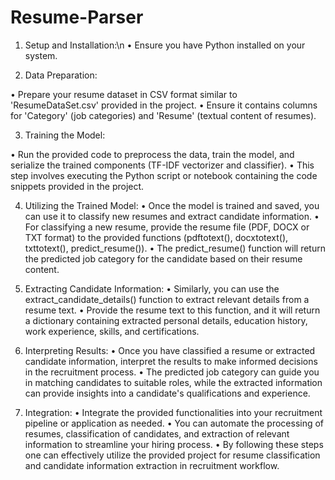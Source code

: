 # Resume-Parser

1. Setup and Installation:\n
• Ensure you have Python installed on your system.

2. Data Preparation:

• Prepare your resume dataset in CSV format similar to 'ResumeDataSet.csv' provided in the project.
• Ensure it contains columns for 'Category' (job categories) and 'Resume' (textual content of resumes).

3. Training the Model:

• Run the provided code to preprocess the data, train the model, and serialize the trained components (TF-IDF vectorizer and classifier).
• This step involves executing the Python script or notebook containing the code snippets provided in the project.

4. Utilizing the Trained Model:
• Once the model is trained and saved, you can use it to classify new resumes and extract candidate information.
• For classifying a new resume, provide the resume file (PDF, DOCX or TXT format) to the provided functions (pdftotext(), docxtotext(), txttotext(), predict_resume()).
• The predict_resume() function will return the predicted job category for the candidate based on their resume content.

5. Extracting Candidate Information:
• Similarly, you can use the extract_candidate_details() function to extract relevant details from a resume text.
• Provide the resume text to this function, and it will return a dictionary containing extracted personal details, education history, work experience, skills, and certifications.

6. Interpreting Results:
• Once you have classified a resume or extracted candidate information, interpret the results to make informed decisions in the recruitment process.
• The predicted job category can guide you in matching candidates to suitable roles, while the extracted information can provide insights into a candidate's qualifications and experience.

7. Integration:
• Integrate the provided functionalities into your recruitment pipeline or application as needed.
• You can automate the processing of resumes, classification of candidates, and extraction of relevant information to streamline your hiring process.
• By following these steps one can effectively utilize the provided project for resume classification and candidate information extraction in recruitment workflow.
